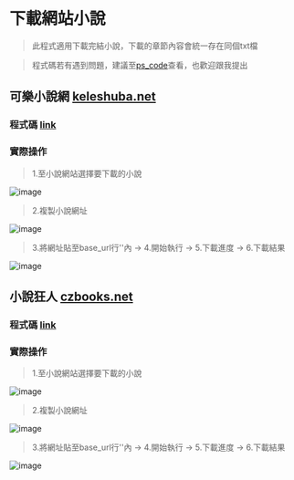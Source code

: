 # 下載網站小說
> 此程式適用下載完結小說，下載的章節內容會統一存在同個txt檔

> 程式碼若有遇到問題，建議至[ps_code](https://github.com/JhihHan/download_novel/blob/main/ps_code.md)查看，也歡迎跟我提出

## 可樂小說網 [keleshuba.net](https://www.keleshuba.net/)
### 程式碼 [link](https://github.com/JhihHan/download_novel/blob/main/keleshuba_net.py)
### 實際操作
> 1.至小說網站選擇要下載的小說

![image](https://github.com/JhihHan/download_novel/assets/117454279/745dac0d-b933-48d2-92ba-51ba157f5d44)

> 2.複製小說網址

![image](https://github.com/JhihHan/download_novel/assets/117454279/02f285e2-7eb0-4479-a25b-94bb10dbc331)

> 3.將網址貼至base_url行''內 -> 4.開始執行 -> 5.下載進度 -> 6.下載結果

![image](https://github.com/JhihHan/download_novel/assets/117454279/46cfef09-fb76-4721-b2a6-524446f7ca10)

## 小說狂人 [czbooks.net](https://czbooks.net)
### 程式碼 [link](https://github.com/JhihHan/download_novel/blob/main/czbooks_net.py)
### 實際操作
> 1.至小說網站選擇要下載的小說

![image](https://github.com/JhihHan/download_novel/assets/117454279/486b2997-d7f8-4804-ab41-29ef2a256ba3)

> 2.複製小說網址

![image](https://github.com/JhihHan/download_novel/assets/117454279/d5507306-5aa8-4f6d-a043-aa2ad6fbb290)

> 3.將網址貼至base_url行''內 -> 4.開始執行 -> 5.下載進度 -> 6.下載結果

![image](https://github.com/JhihHan/download_novel/assets/117454279/7e72e3cc-4aef-455e-8360-3d053d08c683)
